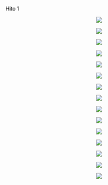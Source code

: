 Hito 1

<p align="center"> <img src=https://github.com/user-attachments/assets/48ea7c7f-7ffe-4414-ac8d-ebe818f52186> </p>

<p align="center"> <img src=https://github.com/user-attachments/assets/81102f0a-01c7-457c-98f2-e38271565e68> </p>

<p align="center"> <img src=https://github.com/user-attachments/assets/f1759730-ce76-44dd-96db-083a6968e66d> </p>

<p align="center"> <img src=https://github.com/user-attachments/assets/199765f2-9348-4982-9165-e7ccb2546ea3> </p>


<p align="center"> <img src=https://github.com/user-attachments/assets/e258fc45-4ee4-40f0-906a-f4001d6cf23f> </p>


<p align="center"> <img src=https://github.com/user-attachments/assets/df625163-f315-4855-9d65-b5befa1bd990> </p>


<p align="center"> <img src=https://github.com/user-attachments/assets/a75cbfe3-c58f-49af-a3db-2128e1ef470f> </p>

<p align="center"> <img src=https://github.com/user-attachments/assets/7d3110f0-3e44-4dcb-a761-896a86a81258> </p>


<p align="center"> <img src=https://github.com/user-attachments/assets/4f0e104e-da81-4796-a788-7b7013e172e0> </p>

<p align="center"> <img src=https://github.com/user-attachments/assets/af7c38c8-40c6-422b-a1e0-a9fe8fda3b64> </p>

<p align="center"> <img src=https://github.com/user-attachments/assets/cbbe5e43-ec11-4d37-bb16-a57e7c869aee> </p>
<p align="center"> <img src=https://github.com/user-attachments/assets/83a39c6a-5127-4eee-97a5-8416545888e1> </p>


<p align="center"> <img src=https://github.com/user-attachments/assets/a732adf1-ee4d-49d7-9c82-58e2ae9d3f42> </p>


<p align="center"> <img src=https://github.com/user-attachments/assets/63354a3f-f641-466c-92e6-76ad401dc0f0> </p>


<p align="center"> <img src=https://github.com/user-attachments/assets/63c9ab09-325e-4bdc-8c1e-a9cb6b28a334> </p>

